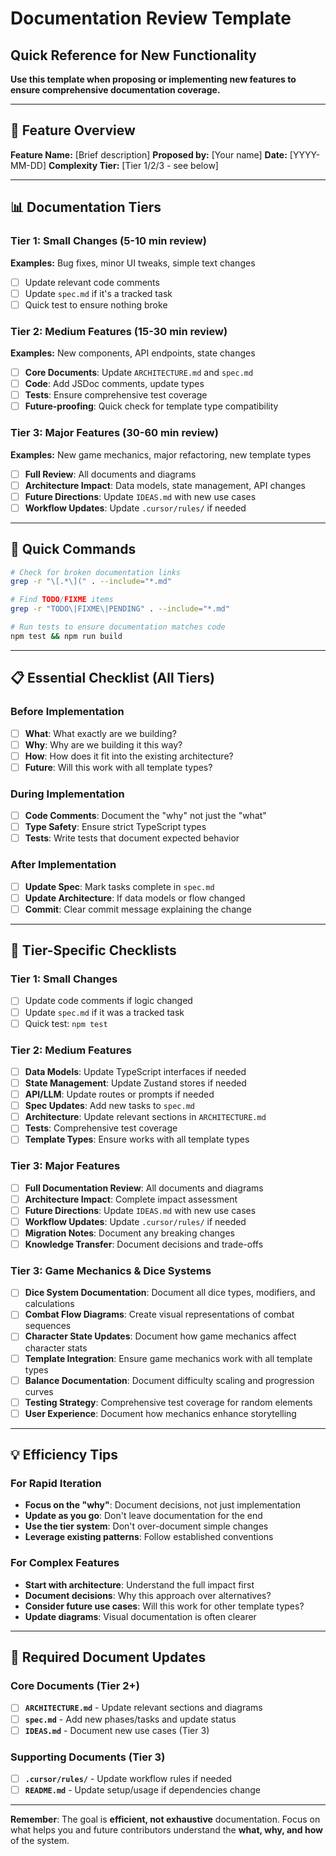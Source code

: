 # Documentation Review Template

## Quick Reference for New Functionality

**Use this template when proposing or implementing new features to ensure comprehensive documentation coverage.**

---

## 🎯 Feature Overview
**Feature Name:** [Brief description]
**Proposed by:** [Your name]
**Date:** [YYYY-MM-DD]
**Complexity Tier:** [Tier 1/2/3 - see below]

---

## 📊 Documentation Tiers

### Tier 1: Small Changes (5-10 min review)
**Examples:** Bug fixes, minor UI tweaks, simple text changes
- [ ] Update relevant code comments
- [ ] Update `spec.md` if it's a tracked task
- [ ] Quick test to ensure nothing broke

### Tier 2: Medium Features (15-30 min review)
**Examples:** New components, API endpoints, state changes
- [ ] **Core Documents**: Update `ARCHITECTURE.md` and `spec.md`
- [ ] **Code**: Add JSDoc comments, update types
- [ ] **Tests**: Ensure comprehensive test coverage
- [ ] **Future-proofing**: Quick check for template type compatibility

### Tier 3: Major Features (30-60 min review)
**Examples:** New game mechanics, major refactoring, new template types
- [ ] **Full Review**: All documents and diagrams
- [ ] **Architecture Impact**: Data models, state management, API changes
- [ ] **Future Directions**: Update `IDEAS.md` with new use cases
- [ ] **Workflow Updates**: Update `.cursor/rules/` if needed

---

## 🚀 Quick Commands

```bash
# Check for broken documentation links
grep -r "\[.*\](" . --include="*.md"

# Find TODO/FIXME items
grep -r "TODO\|FIXME\|PENDING" . --include="*.md"

# Run tests to ensure documentation matches code
npm test && npm run build
```

---

## 📋 Essential Checklist (All Tiers)

### Before Implementation
- [ ] **What**: What exactly are we building?
- [ ] **Why**: Why are we building it this way?
- [ ] **How**: How does it fit into the existing architecture?
- [ ] **Future**: Will this work with all template types?

### During Implementation
- [ ] **Code Comments**: Document the "why" not just the "what"
- [ ] **Type Safety**: Ensure strict TypeScript types
- [ ] **Tests**: Write tests that document expected behavior

### After Implementation
- [ ] **Update Spec**: Mark tasks complete in `spec.md`
- [ ] **Update Architecture**: If data models or flow changed
- [ ] **Commit**: Clear commit message explaining the change

---

## 🎯 Tier-Specific Checklists

### Tier 1: Small Changes
- [ ] Update code comments if logic changed
- [ ] Update `spec.md` if it was a tracked task
- [ ] Quick test: `npm test`

### Tier 2: Medium Features
- [ ] **Data Models**: Update TypeScript interfaces if needed
- [ ] **State Management**: Update Zustand stores if needed
- [ ] **API/LLM**: Update routes or prompts if needed
- [ ] **Spec Updates**: Add new tasks to `spec.md`
- [ ] **Architecture**: Update relevant sections in `ARCHITECTURE.md`
- [ ] **Tests**: Comprehensive test coverage
- [ ] **Template Types**: Ensure works with all template types

### Tier 3: Major Features
- [ ] **Full Documentation Review**: All documents and diagrams
- [ ] **Architecture Impact**: Complete impact assessment
- [ ] **Future Directions**: Update `IDEAS.md` with new use cases
- [ ] **Workflow Updates**: Update `.cursor/rules/` if needed
- [ ] **Migration Notes**: Document any breaking changes
- [ ] **Knowledge Transfer**: Document decisions and trade-offs

### Tier 3: Game Mechanics & Dice Systems
- [ ] **Dice System Documentation**: Document all dice types, modifiers, and calculations
- [ ] **Combat Flow Diagrams**: Create visual representations of combat sequences
- [ ] **Character State Updates**: Document how game mechanics affect character stats
- [ ] **Template Integration**: Ensure game mechanics work with all template types
- [ ] **Balance Documentation**: Document difficulty scaling and progression curves
- [ ] **Testing Strategy**: Comprehensive test coverage for random elements
- [ ] **User Experience**: Document how mechanics enhance storytelling

---

## 💡 Efficiency Tips

### For Rapid Iteration
- **Focus on the "why"**: Document decisions, not just implementation
- **Update as you go**: Don't leave documentation for the end
- **Use the tier system**: Don't over-document simple changes
- **Leverage existing patterns**: Follow established conventions

### For Complex Features
- **Start with architecture**: Understand the full impact first
- **Document decisions**: Why this approach over alternatives?
- **Consider future use cases**: Will this work for other template types?
- **Update diagrams**: Visual documentation is often clearer

---

## 📝 Required Document Updates

### Core Documents (Tier 2+)
- [ ] **`ARCHITECTURE.md`** - Update relevant sections and diagrams
- [ ] **`spec.md`** - Add new phases/tasks and update status
- [ ] **`IDEAS.md`** - Document new use cases (Tier 3)

### Supporting Documents (Tier 3)
- [ ] **`.cursor/rules/`** - Update workflow rules if needed
- [ ] **`README.md`** - Update setup/usage if dependencies change

---

**Remember**: The goal is **efficient, not exhaustive** documentation. Focus on what helps you and future contributors understand the **what, why, and how** of the system. 